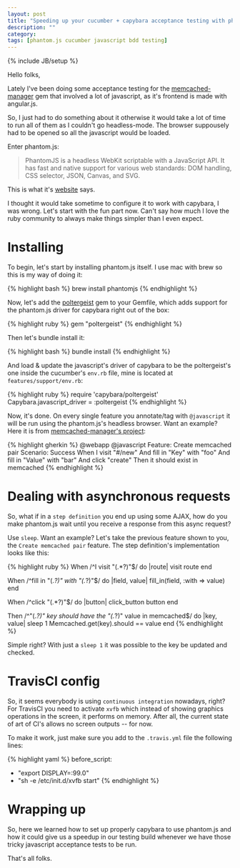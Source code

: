 ```yaml
---
layout: post
title: "Speeding up your cucumber + capybara acceptance testing with phantom.js"
description: ""
category: 
tags: [phantom.js cucumber javascript bdd testing]
---
```

{% include JB/setup %}

Hello folks,

Lately I've been doing some acceptance testing for the [memcached-manager](http://github.com/thiagofm/memcached-manager) gem that involved a lot of javascript, as it's frontend is made with angular.js.

So, I just had to do something about it otherwise it would take a lot of time to run all of them as I couldn't go headless-mode. The browser suppousely had to be opened so all the javascript would be loaded.

Enter phantom.js:

> PhantomJS is a headless WebKit scriptable with a JavaScript API. It has fast and native support for various web standards: DOM handling, CSS selector, JSON, Canvas, and SVG.

This is what it's [website](http://phantomjs.org/) says.

I thought it would take sometime to configure it to work with capybara, I
was wrong. Let's start with the fun part now. Can't say how much I love
the ruby community to always make things simpler than I even expect.

# Installing

To begin, let's start by installing phantom.js itself. I use mac with
brew so this is my way of doing it:

{% highlight bash %}
brew install phantomjs
{% endhighlight %}

Now, let's add the [poltergeist](https://github.com/jonleighton/poltergeist) gem to your Gemfile, which adds support for the phantom.js
driver for capybara right out of the box:

{% highlight ruby %}
gem "poltergeist"
{% endhighlight %}

Then let's bundle install it: 

{% highlight bash %}
bundle install
{% endhighlight %}

And load & update the javascript's driver of capybara to be the poltergeist's
one inside the cucumber's `env.rb` file, mine is located at
`features/support/env.rb`:

{% highlight ruby %}
require 'capybara/poltergeist'
Capybara.javascript_driver = :poltergeist
{% endhighlight %}

Now, it's done. On every single feature you annotate/tag with
`@javascript` it will be run using the phantom.js's headless browser.
Want an example? Here it is from [memcached-manager's project](https://github.com/thiagofm/memcached-manager/blob/83f11c5ec2ff8be46c049baf7b7f13c12fc7534c/features/webapp/create_memcached_key.feature):

{% highlight gherkin %}
@webapp
@javascript
Feature: Create memcached pair
  Scenario: Success
    When I visit "#/new"
    And fill in "Key" with "foo"
    And fill in "Value" with "bar"
    And click "create"
    Then it should exist in memcached
{% endhighlight %}

# Dealing with asynchronous requests

So, what if in a `step definition` you end up using some AJAX, how do
you make phantom.js wait until you receive a response from this async
request?

Use `sleep`. Want an example? Let's take the previous feature shown to
you, the `Create memcached pair` feature. The step definition's
implementation looks like this:

{% highlight ruby %}
When /^I visit "(.*?)"$/ do |route|
  visit route
end

When /^fill in "(.*?)" with "(.*?)"$/ do |field, value|
  fill_in(field, :with => value)
end

When /^click "(.*?)"$/ do |button|
  click_button button
end

Then /^"(.*?)" key should have the "(.*?)" value in memcached$/ do |key, value|
  sleep 1
  Memcached.get(key).should == value
end
{% endhighlight %}

Simple right? With just a `sleep 1` it was possible to the key be
updated and checked.

# TravisCI config

So, it seems everybody is using `continuous integration` nowadays,
right? For TravisCI you need to activate `xvfb` which instead of showing
graphics operations in the screen, it performs on memory. After all, the
current state of art of CI's allows no screen outputs -- for now.

To make it work, just make sure you add to the `.travis.yml` file the
following lines:

{% highlight yaml %}
before_script:
  - "export DISPLAY=:99.0"
  - "sh -e /etc/init.d/xvfb start"
{% endhighlight %}

# Wrapping up

So, here we learned how to set up properly capybara to use phantom.js
and how it could give us a speedup in our testing build whenever we have
those tricky javascript acceptance tests to be run.

That's all folks.
